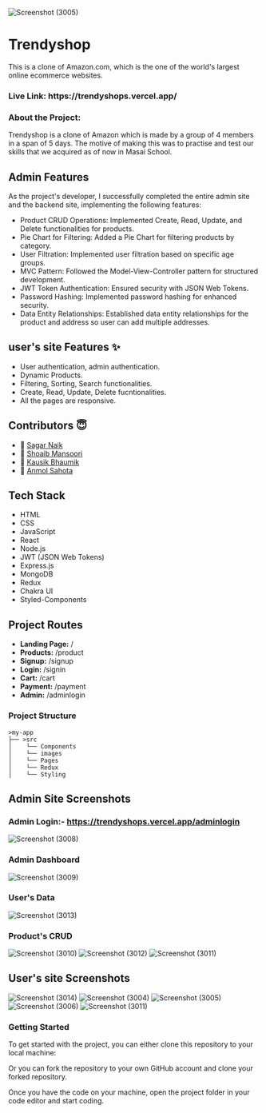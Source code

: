 ![Screenshot (3005)](https://github.com/Shoaib20-1998/Trendyshop/assets/112754545/39511486-132d-411b-8b6e-ba78382f2b3b)<h1>Trendyshop</h1>

This is a clone of Amazon.com, which is the one of the world's largest online ecommerce websites.

<h3>Live Link: https://trendyshops.vercel.app/</h3> 


<h3>About the Project:</h3>
Trendyshop is a clone of Amazon which is made by a group of 4 members in a span of 5 days. The motive of making this was to practise and test our skills that we acquired as of now in Masai School. 


## Admin Features 
As the project's developer, I successfully completed the entire admin site and the  backend site, implementing the following features:

- Product CRUD Operations: Implemented Create, Read, Update, and Delete functionalities for products.
- Pie Chart for Filtering: Added a Pie Chart for filtering products by category.
- User Filtration: Implemented user filtration based on specific age groups.
- MVC Pattern: Followed the Model-View-Controller pattern for structured development.
- JWT Token Authentication: Ensured security with JSON Web Tokens.
- Password Hashing: Implemented password hashing for enhanced security.
- Data Entity Relationships: Established data entity relationships for the product and address so user can add multiple addresses.

## user's site Features ✨

- User authentication, admin authentication.
- Dynamic Products.
- Filtering, Sorting, Search functionalities.
- Create, Read, Update, Delete fucntionalities.
- All the pages are responsive.

## Contributors  😇


- 👤 [Sagar Naik](https://github.com/SagarN21)
- 👤 [Shoaib Mansoori](https://github.com/Shoaib20-1998)
- 👤 [Kausik Bhaumik](https://github.com/Loki343)
- 👤 [Anmol Sahota](https://github.com/AnmolSahota)



## Tech Stack

- HTML
- CSS
- JavaScript
- React
- Node.js
- JWT (JSON Web Tokens)
- Express.js
- MongoDB
- Redux
- Chakra UI
- Styled-Components



## Project Routes

- **Landing Page:** /
- **Products:** /product
- **Signup:** /signup
- **Login:** /signin
- **Cart:** /cart
- **Payment:** /payment
- **Admin:** /adminlogin 

<h3>Project Structure</h3>

    >my-app
    ├── >src
    │    └── Components
    │    └── images
    │    └── Pages
    │    └── Redux
    │    └── Styling 
    
## Admin Site Screenshots
### Admin Login:-  https://trendyshops.vercel.app/adminlogin 
![Screenshot (3008)](https://github.com/Shoaib20-1998/Trendyshop/assets/112754545/0132edde-978e-4b0d-bd36-ee547058f9ed)
### Admin Dashboard
![Screenshot (3009)](https://github.com/Shoaib20-1998/Trendyshop/assets/112754545/a5ada39a-5353-47fe-9190-c44a2be021eb)
### User's Data
![Screenshot (3013)](https://github.com/Shoaib20-1998/Trendyshop/assets/112754545/312fb1a1-5195-4b3a-971f-8401df206396)
### Product's CRUD
![Screenshot (3010)](https://github.com/Shoaib20-1998/Trendyshop/assets/112754545/d5df3774-94d3-4986-acec-39d8268d2115)
![Screenshot (3012)](https://github.com/Shoaib20-1998/Trendyshop/assets/112754545/1333665a-7d4b-4be0-836a-b3d5d8804f14)
![Screenshot (3011)](https://github.com/Shoaib20-1998/Trendyshop/assets/112754545/ad2fbb40-407a-48dd-a887-f49f73b416cf)

## User's site Screenshots

![Screenshot (3014)](https://github.com/Shoaib20-1998/Trendyshop/assets/112754545/54affc45-3a7f-4757-9aa7-09b504432f74)
![Screenshot (3004)](https://github.com/Shoaib20-1998/Trendyshop/assets/112754545/a07250b7-8da6-446c-b6e1-d00f17b75c0b)
![Screenshot (3005)](https://github.com/Shoaib20-1998/Trendyshop/assets/112754545/558d79df-f2b6-4980-b592-5c1299ef7aee)
![Screenshot (3006)](https://github.com/Shoaib20-1998/Trendyshop/assets/112754545/6740979e-1f51-49bd-b689-c696cb19a0ee)
![Screenshot (3011)](https://github.com/Shoaib20-1998/Trendyshop/assets/112754545/da5016af-bb5a-4774-adcf-b28b32e16ec2)

<h3>Getting Started</h3>
To get started with the project, you can either clone this repository to your local machine:

Or you can fork the repository to your own GitHub account and clone your forked repository.

Once you have the code on your machine, open the project folder in your code editor and start coding.
